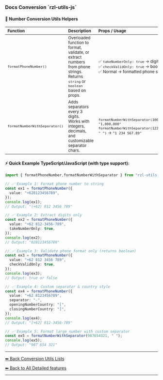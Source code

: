<h3 id="docs-sub-main--title">
  Docs Conversion `rzl-utils-js`   
</h3>
 
  #### 🚀 Number Conversion Utils Helpers

  <table>
    <thead>
      <tr>
        <th style="text-align: left"><small>Function</small></th>
        <th style="text-align: left"><small>Description</small></th>
        <th style="text-align: left"><small>Props / Usage</small></th>
      </tr>
    </thead>
    <tbody>
      <tr>
        <td>
          <code><small>formatPhoneNumber()</small></code>
        </td>
        <td>
          <small>
            Overloaded function to format, validate, or extract numbers from phone
            strings.<br />
            Returns <code>string</code> or <code>boolean</code> based on props.
          </small>
        </td>
        <td>
          <small>
            ✅ <code>takeNumberOnly: true</code> → digits<br />
            ✅ <code>checkValidOnly: true</code> → boolean<br />
            ✅ Normal → formatted phone string
          </small>
        </td>
      </tr>
      <tr>
        <td>
          <code><small>formatNumberWithSeparator()</small></code>
        </td>
        <td>
          <small>
            Adds separators every 3 digits.<br />
            Works with integers, decimals, and customizable separator chars.
          </small>
        </td>
        <td>
          <small>
            <code>formatNumberWithSeparator(1000000)</code> → <code>"1,000,000"</code><br />
            <code>formatNumberWithSeparator(1234567.89, " ")</code> →
            <code>"1 234 567.89"</code>
          </small>
        </td>
      </tr>
    </tbody>
  </table>

  #### ⚡ Quick Example TypeScript/JavaScript (with type support):

  ```ts
  import { formatPhoneNumber,formatNumberWithSeparator } from "rzl-utils-js";

  // ✅ Example 1: Format phone number to string
  const ex1 = formatPhoneNumber({
    value: "+628123456789",
  });
  console.log(ex1);
  // Output: "(+62) 812 3456 789"

  // ✅ Example 2: Extract digits only
  const ex2 = formatPhoneNumber({
    value: "+62 812-3456-789",
    takeNumberOnly: true,
  });
  console.log(ex2);
  // Output: "628123456789"

  // ✅ Example 3: Validate phone format only (returns boolean)
  const ex3 = formatPhoneNumber({
    value: "+62 812 3456 789",
    checkValidOnly: true,
  });
  console.log(ex3);
  // Output: true or false

  // ✅ Example 4: Custom separator & country style
  const ex4 = formatPhoneNumber({
    value: "+62 8123456789",
    separator: "-",
    openingNumberCountry: "[",
    closingNumberCountry: "]",
  });
  console.log(ex4);
  // Output: "[+62] 812-3456-789"

  // ✅ Example 5: Format large number with custom separator
  const ex5 = formatNumberWithSeparator(987654321, " ");
  console.log(ex5);
  // Output: "987 654 321"
  ```

---

[⬅ Back Conversion Utils Lists](https://github.com/rzl-app/rzl-utils-js/blob/main/docs/detailed-features/conversions/index.md#conversions-lists)

[⬅ Back to All Detailed features](https://github.com/rzl-app/rzl-utils-js?tab=readme-ov-file#detailed-features)

---
